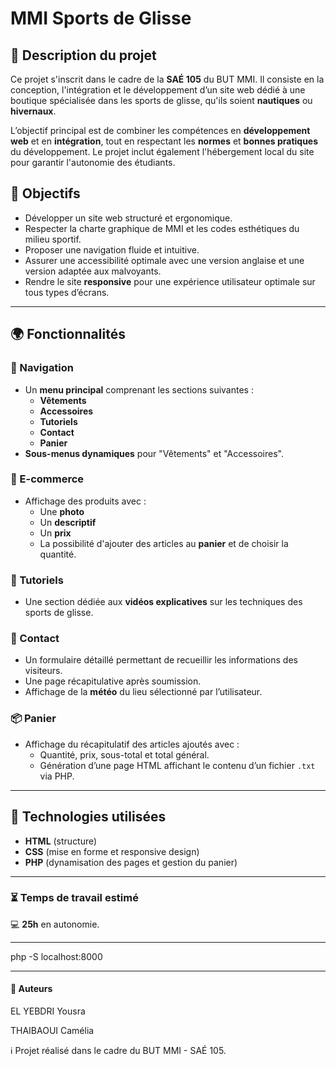 # MMI Sports de Glisse

## 📌 Description du projet

Ce projet s'inscrit dans le cadre de la **SAÉ 105** du BUT MMI. Il consiste en la conception, l'intégration et le développement d’un site web dédié à une boutique spécialisée dans les sports de glisse, qu'ils soient **nautiques** ou **hivernaux**.

L’objectif principal est de combiner les compétences en **développement web** et en **intégration**, tout en respectant les **normes** et **bonnes pratiques** du développement. Le projet inclut également l'hébergement local du site pour garantir l'autonomie des étudiants.

## 🎯 Objectifs

- Développer un site web structuré et ergonomique.
- Respecter la charte graphique de MMI et les codes esthétiques du milieu sportif.
- Proposer une navigation fluide et intuitive.
- Assurer une accessibilité optimale avec une version anglaise et une version adaptée aux malvoyants.
- Rendre le site **responsive** pour une expérience utilisateur optimale sur tous types d’écrans.

---

## 🌍 Fonctionnalités

### 🔹 Navigation
- Un **menu principal** comprenant les sections suivantes :
  - **Vêtements**
  - **Accessoires**
  - **Tutoriels**
  - **Contact**
  - **Panier**
- **Sous-menus dynamiques** pour "Vêtements" et "Accessoires".

### 🛒 E-commerce
- Affichage des produits avec :
  - Une **photo**
  - Un **descriptif**
  - Un **prix**
  - La possibilité d'ajouter des articles au **panier** et de choisir la quantité.

### 🎥 Tutoriels
- Une section dédiée aux **vidéos explicatives** sur les techniques des sports de glisse.

### 📩 Contact
- Un formulaire détaillé permettant de recueillir les informations des visiteurs.
- Une page récapitulative après soumission.
- Affichage de la **météo** du lieu sélectionné par l’utilisateur.

### 📦 Panier
- Affichage du récapitulatif des articles ajoutés avec :
  - Quantité, prix, sous-total et total général.
  - Génération d’une page HTML affichant le contenu d’un fichier `.txt` via PHP.

---

## 🔧 Technologies utilisées

- **HTML** (structure)
- **CSS** (mise en forme et responsive design)
- **PHP** (dynamisation des pages et gestion du panier)


---

### ⏳ Temps de travail estimé
💻 **25h** en autonomie.

---
php -S localhost:8000

---

#### 👥 Auteurs
  EL YEBDRI Yousra 
  
  THAIBAOUI Camélia

ℹ️ Projet réalisé dans le cadre du BUT MMI - SAÉ 105.
